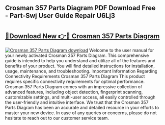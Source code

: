 ## Crosman 357 Parts Diagram PDF Download Free - Part-Swj User Guide Repair U6Lj3

# <h2><a href="http://dfrjgfh.blite.top/?on=Crosman+357+Parts+Diagram">🔗Download New 👉🔴 Crosman 357 Parts Diagram</a></h2>

[![Crosman 357 Parts Diagram download](https://i.imgur.com/lujVjoI.png)](http://dfrjgfh.blite.top/?on=Crosman+357+Parts+Diagram)
Welcome to the user manual for your newly activated Crosman 357 Parts Diagram. This comprehensive guide is intended to help you understand and utilize all of the features and benefits of your product. You will find detailed instructions for installation, usage, maintenance, and troubleshooting. Important Information Regarding Connectivity Requirements Crosman 357 Parts Diagram This product requires specific connectivity requirements for optimal performance. Crosman 357 Parts Diagram comes with an impressive collection of advanced features, including object detection, fingerprint scanning, customizable settings, and multi-user access, all easily controlled through the user-friendly and intuitive interface. We trust that the Crosman 357 Parts Diagram has been an accurate and detailed resource in your efforts to master your new device. In case of any queries or concerns, please do not hesitate to reach out to our customer service team.
